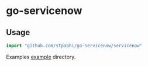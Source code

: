 # go-servicenow #

## Usage ##

```go
import "github.com/stpabhi/go-servicenow/servicenow"
```

Examples
[example](https://github.com/stpabhi/go-servicenow/tree/master/example) directory.
